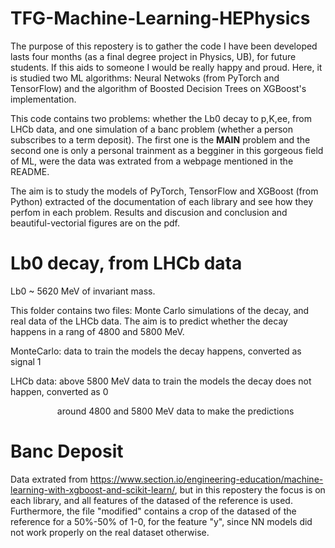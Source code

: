 # TFG-Machine-Learning-HEPhysics
The purpose of this repostery is to gather the code I have been developed lasts four months (as a final degree project in Physics, UB), for future students. If 
this aids to someone I would be really happy and proud. Here, it is studied two ML algorithms: Neural Netwoks (from PyTorch and TensorFlow) and the algorithm of Boosted Decision Trees on XGBoost's implementation.

This code contains two problems: whether the Lb0 decay to p,K,ee, from LHCb data, and one simulation of a banc problem (whether a person subscribes to a term deposit). The first one is the <strong>MAIN</strong> problem and the second one is only a personal trainment as a begginer in this gorgeous field of ML, were the data was extrated from a webpage mentioned in the README.

The aim is to study the models of PyTorch, TensorFlow and XGBoost (from Python) extracted of the documentation of each library and see how they perfom in each problem. Results and discusion and conclusion and beautiful-vectorial figures are on the pdf.

# Lb0 decay, from LHCb data
Lb0 ~ 5620 MeV of invariant mass.

This folder contains two files: Monte Carlo simulations of the decay, and real data of the LHCb data. The aim is to predict whether the decay happens in a rang of 4800 and 5800 MeV.

MonteCarlo: data to train the models the decay happens, converted as signal 1

LHCb data: above 5800 MeV data to train the models the decay does not happen, converted as 0

&nbsp;&nbsp;&nbsp;&nbsp;&nbsp;&nbsp;&nbsp;&nbsp;&nbsp;&nbsp;&nbsp;&nbsp;&nbsp;&nbsp;&nbsp;&nbsp;&nbsp;&nbsp;
           around 4800 and 5800 MeV data to make the predictions
           
# Banc Deposit
Data extrated from https://www.section.io/engineering-education/machine-learning-with-xgboost-and-scikit-learn/, but in this repostery the focus is on each library, and all features of the datased of the reference is used. Furthermore, the file "modified" contains a crop of the datased of the reference for a 50%-50% of 1-0, for the feature "y", since NN models did not work properly on the real dataset otherwise.
